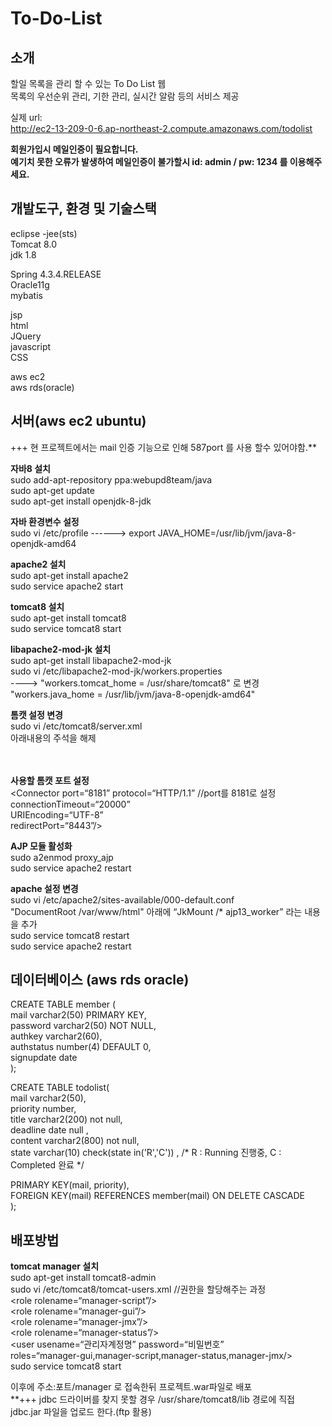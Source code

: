 # To-Do-List
## 소개
할일 목록을 관리 할 수 있는 To Do List 웹<br>
목록의 우선순위 관리, 기한 관리, 실시간 알람 등의 서비스 제공

실제 url:<br>
http://ec2-13-209-0-6.ap-northeast-2.compute.amazonaws.com/todolist

**회원가입시 메일인증이 필요합니다.</br>
예기치 못한 오류가 발생하여 메일인증이 불가할시 id: admin / pw: 1234 를 이용해주세요.**

## 개발도구, 환경 및 기술스택
eclipse -jee(sts)</br>
Tomcat 8.0</br>
jdk 1.8</br>

Spring 4.3.4.RELEASE</br>
Oracle11g</br>
mybatis</br>

jsp</br>
html</br>
JQuery</br>
javascript</br>
CSS</br>

aws ec2</br>
aws rds(oracle)</br>


## 서버(aws ec2 ubuntu)
+++ 현 프로젝트에서는 mail 인증 기능으로 인해 587port 를 사용 할수 있어야함.**</br>

**자바8 설치**</br>
sudo add-apt-repository ppa:webupd8team/java</br>
sudo apt-get update</br>
sudo apt-get install openjdk-8-jdk</br>

**자바 환경변수 설정**</br>
sudo vi /etc/profile ------> export JAVA_HOME=/usr/lib/jvm/java-8-openjdk-amd64 </br>

**apache2 설치**</br>
sudo apt-get install apache2</br>
sudo service apache2 start</br>

**tomcat8 설치**</br>
sudo apt-get install tomcat8</br>
sudo service tomcat8 start</br>

**libapache2-mod-jk 설치**</br>
sudo apt-get install libapache2-mod-jk</br>
sudo vi /etc/libapache2-mod-jk/workers.properties</br>
---->  "workers.tomcat_home = /usr/share/tomcat8" 로 변경</br>
"workers.java_home = /usr/lib/jvm/java-8-openjdk-amd64"</br>
                                                           
**톰캣 설정 변경**</br>
sudo vi /etc/tomcat8/server.xml   </br>
아래내용의 주석을 해제</br>
	<!-- Define an AJP1.3 Connector on port 8009 --></br>
	<Connector port=“8009” protocol=“AJP/1.3” redirectPort=“8443”/></br>
  
**사용할 톰캣 포트 설정**</br>
	<Connector port=“8181” protocol=“HTTP/1.1”  //port를 8181로 설정</br>
			connectionTimeout=“20000”</br>
			URIEncoding=“UTF-8”  </br>
			redirectPort=“8443”/></br>

**AJP 모듈 활성화**</br>
	sudo a2enmod proxy_ajp</br>
	sudo service apache2 restart</br>
    
**apache 설정 변경**</br>
	sudo vi /etc/apache2/sites-available/000-default.conf</br>
		"DocumentRoot /var/www/html" 아래에  “JkMount /* ajp13_worker” 라는 내용을 추가</br>
	sudo service tomcat8 restart</br>
	sudo service apache2 restart</br>

## 데이터베이스 (aws rds oracle)

CREATE TABLE member (</br>
  mail varchar2(50) PRIMARY KEY,</br>
  password varchar2(50) NOT NULL,</br>
  authkey varchar2(60),</br>
  authstatus number(4) DEFAULT 0,</br>
  signupdate date</br>
);</br>

CREATE TABLE todolist(</br>
  mail varchar2(50),</br>
  priority number,</br>
  title varchar2(200) not null,</br>
  deadline date null ,</br>
  content varchar2(800) not null,</br>
  state varchar(10) check(state in('R','C')) ,  /* R : Running 진행중, C : Completed 완료 */</br>

  PRIMARY KEY(mail, priority),</br>
  FOREIGN KEY(mail) REFERENCES member(mail) ON DELETE CASCADE</br>
);</br>


## 배포방법
**tomcat manager 설치**</br>
sudo apt-get install tomcat8-admin</br>
sudo vi /etc/tomcat8/tomcat-users.xml  //권한을 할당해주는 과정</br>
\<role rolename=“manager-script”/>\
\<role rolename=“manager-gui”/>\
\<role rolename=“manager-jmx”/>\
\<role rolename=“manager-status”/>\
<user usename=“관리자계정명” password=“비밀번호” </br>
roles=“manager-gui,manager-script,manager-status,manager-jmx/></br>
sudo service tomcat8 start</br>
  
이후에  주소:포트/manager 로 접속한뒤 프로젝트.war파일로 배포</br>
**+++ jdbc 드라이버를 찾지 못할 경우 /usr/share/tomcat8/lib 경로에 직접 jdbc.jar 파일을 업로드 한다.(ftp 활용)</br>
